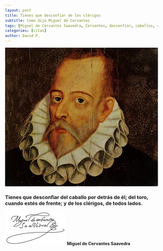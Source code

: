 ```yaml
---
layout: post
title: Tienes que desconfiar de los clérigos
subtitle: Como dijo Miguel de Cervantes
tags: [Miguel de Cervantes Saavedra, Cervantes, desconfiar, caballos, clerigos, iglesia, curas]
categories: [citas]
author: David P.
---
```

<meta property="og:image" content="/imagenes/miguel-de-cervantes.jpeg"/>

![Miguel de Cervantes Saavedra](/imagenes/miguel-de-cervantes.jpeg "Miguel de Cervantes Saavedra")

### Tienes que desconfiar del caballo por detrás de él; del toro, cuando estés de frente; y de los clérigos, de todos lados. 

![Firma Miguel de Cervantes Saavedra](/imagenes/firma-cervantes.png "Firma de don Miguel de Cervantes Saavedra")
**Miguel de Cervantes Saavedra**